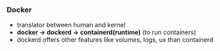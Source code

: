 
### Docker
* translator between human and kernel
* **docker -> dockerd -> containerd(runtime)** (to run containers)
* dockerd offers other features like volumes, logs, ux than containerd
